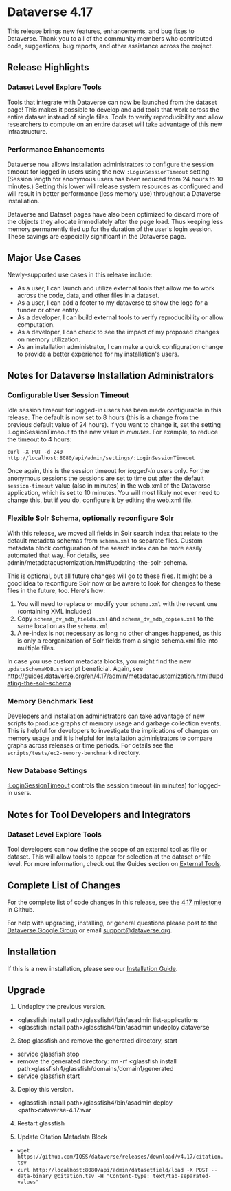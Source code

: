# Dataverse 4.17

This release brings new features, enhancements, and bug fixes to Dataverse. Thank you to all of the community members who contributed code, suggestions, bug reports, and other assistance across the project.

## Release Highlights

### Dataset Level Explore Tools

Tools that integrate with Dataverse can now be launched from the dataset page! This makes it possible to develop and add tools that work across the entire dataset instead of single files. Tools to verify reproducibility and allow researchers to compute on an entire dataset will take advantage of this new infrastructure.

### Performance Enhancements

Dataverse now allows installation administrators to configure the session timeout for logged in users using the new `:LoginSessionTimeout` setting. (Session length for anonymous users has been reduced from 24 hours to 10 minutes.) Setting this lower will release system resources as configured and will result in better performance (less memory use) throughout a Dataverse installation. 

Dataverse and Dataset pages have also been optimized to discard more of the objects they allocate immediately after the page load. Thus keeping less memory permanently tied up for the duration of the user's login session. These savings are especially significant in the Dataverse page. 

## Major Use Cases

Newly-supported use cases in this release include:

- As a user, I can launch and utilize external tools that allow me to work across the code, data, and other files in a dataset.
- As a user, I can add a footer to my dataverse to show the logo for a funder or other entity.
- As a developer, I can build external tools to verify reproducibility or allow computation.
- As a developer, I can check to see the impact of my proposed changes on memory utilization.
- As an installation administrator, I can make a quick configuration change to provide a better experience for my installation's users.

## Notes for Dataverse Installation Administrators

### Configurable User Session Timeout

Idle session timeout for logged-in users has been made configurable in this release. 
The default is now set to 8 hours (this is a change from the previous default value of 24 hours).
If you want to change it, set the setting :LoginSessionTimeout to the new value *in minutes*. 
For example, to reduce the timeout to 4 hours:

    curl -X PUT -d 240 http://localhost:8080/api/admin/settings/:LoginSessionTimeout

Once again, this is the session timeout for *logged-in* users only. For the anonymous sessions the sessions are set to time out after the default ``session-timeout`` value (also in minutes) in the web.xml of the Dataverse application, which is set to 10 minutes. You will most likely not ever need to change this, but if you do, configure it by editing the web.xml file. 

### Flexible Solr Schema, optionally reconfigure Solr

With this release, we moved all fields in Solr search index that relate to the default metadata schemas from `schema.xml` to separate files. Custom metadata block configuration of the search index can be more easily automated that way. For details, see admin/metadatacustomization.html#updating-the-solr-schema.

This is optional, but all future changes will go to these files. It might be a good idea to reconfigure Solr now or be aware to look for changes to these files in the future, too. Here's how:

1. You will need to replace or modify your `schema.xml` with the recent one (containing XML includes)
2. Copy `schema_dv_mdb_fields.xml` and `schema_dv_mdb_copies.xml` to the same location as the `schema.xml`
3. A re-index is not necessary as long no other changes happened, as this is only a reorganization of Solr fields from a single schema.xml file into multiple files.

In case you use custom metadata blocks, you might find the new `updateSchemaMDB.sh` script beneficial. Again,
see http://guides.dataverse.org/en/4.17/admin/metadatacustomization.html#updating-the-solr-schema

### Memory Benchmark Test

Developers and installation administrators can take advantage of new scripts to produce graphs of memory usage and garbage collection events. This is helpful for developers to investigate the implications of changes on memory usage and it is helpful for installation administrators to compare graphs across releases or time periods. For details see the `scripts/tests/ec2-memory-benchmark` directory.

### New Database Settings

[:LoginSessionTimeout](http://guides.dataverse.org/en/4.17/installation/config.html#loginsessiontimeout) controls the session timeout (in minutes) for logged-in users.

## Notes for Tool Developers and Integrators

### Dataset Level Explore Tools

Tool developers can now define the scope of an external tool as file or dataset. This will allow tools to appear for selection at the dataset or file level. For more information, check out the Guides section on <a href=http://guides.dataverse.org/en/4.17/api/external-tools.html/>External Tools</a>.

## Complete List of Changes

For the complete list of code changes in this release, see the <a href="https://github.com/IQSS/dataverse/milestone/84?closed=1">4.17 milestone</a> in Github.

For help with upgrading, installing, or general questions please post to the <a href="https://groups.google.com/forum/#!forum/dataverse-community">Dataverse Google Group</a> or email support@dataverse.org.

## Installation

If this is a new installation, please see our <a href=http://guides.dataverse.org/en/4.17/installation/>Installation Guide</a>.

## Upgrade

1. Undeploy the previous version.

- &lt;glassfish install path&gt;/glassfish4/bin/asadmin list-applications
- &lt;glassfish install path&gt;/glassfish4/bin/asadmin undeploy dataverse

2. Stop glassfish and remove the generated directory, start

- service glassfish stop
- remove the generated directory: rm -rf &lt;glassfish install path&gt;glassfish4/glassfish/domains/domain1/generated
- service glassfish start

3. Deploy this version.

- &lt;glassfish install path&gt;/glassfish4/bin/asadmin deploy &lt;path&gt;dataverse-4.17.war

4. Restart glassfish  

5. Update Citation Metadata Block    

- `wget https://github.com/IQSS/dataverse/releases/download/v4.17/citation.tsv`
- `curl http://localhost:8080/api/admin/datasetfield/load -X POST --data-binary @citation.tsv -H "Content-type: text/tab-separated-values"`  
 